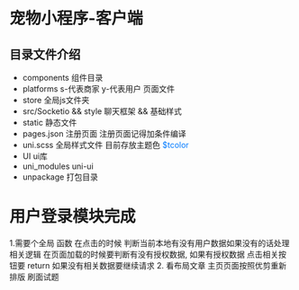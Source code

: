# 宠物小程序-客户端

## 目录文件介绍

- components 组件目录
- platforms s-代表商家  y-代表用户 页面文件
- store 全局js文件夹 
- src/Socketio && style 聊天框架 && 基础样式
- static 静态文件 
- pages.json 注册页面 注册页面记得加条件编译
- uni.scss 全局样式文件 目前存放主题色 <font color=#007aff>$tcolor</font>
- UI ui库
- uni_modules uni-ui
- unpackage 打包目录


# 用户登录模块完成
1.需要个全局 函数 在点击的时候 判断当前本地有没有用户数据如果没有的话处理相关逻辑
在页面加载的时候要判断有没有授权数据,
如果有授权数据 点击相关按钮要 return 如果没有相关数据要继续请求
2. 看布局文章 主页页面按照优剪重新排版 刷面试题